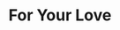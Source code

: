 --- 
title: "For Your Love"
publishdate: "2018-12-31T16:48:46+02:00"
src: "https://365manga.net/manga/for-your-love"
image: "https://data.365manga.net/images/thumbnails/32655-for-your-love.jpg"
description: " Through his older brother’s experiences, Jung Yohan already knows how a gay, unrequited love can miserably end. Determined to save his club senior from that same fate, he aims to help him in his quest for love. But being a Cupid isn’t as easy as it sounds."
---